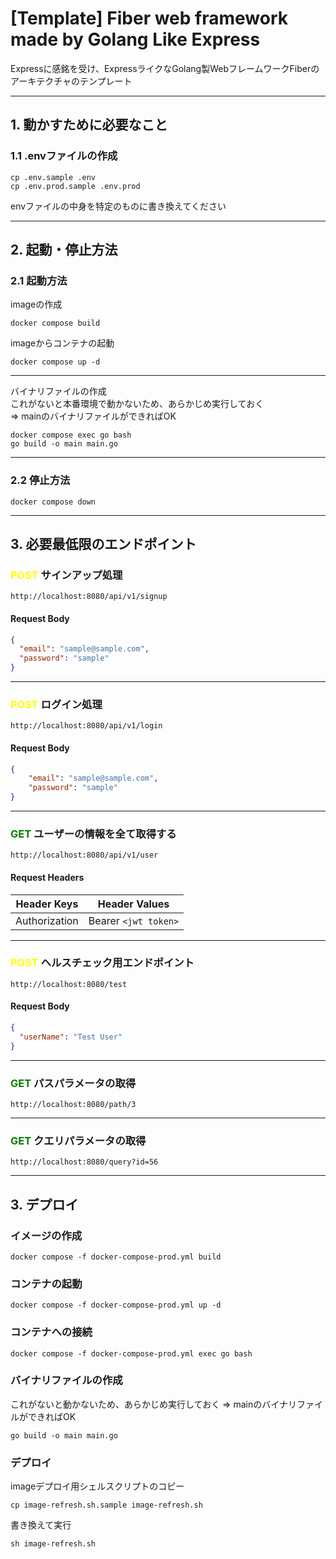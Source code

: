 # [Template] Fiber web framework made by Golang Like Express
Expressに感銘を受け、ExpressライクなGolang製WebフレームワークFiberのアーキテクチャのテンプレート

---

## 1. 動かすために必要なこと

### 1.1 .envファイルの作成
```shell
cp .env.sample .env
cp .env.prod.sample .env.prod
```
envファイルの中身を特定のものに書き換えてください

---

## 2. 起動・停止方法
### 2.1 起動方法
imageの作成
```shell
docker compose build
```

imageからコンテナの起動
```shell
docker compose up -d
```

---

バイナリファイルの作成<br >
これがないと本番環境で動かないため、あらかじめ実行しておく <br>
=> mainのバイナリファイルができればOK
```shell
docker compose exec go bash
go build -o main main.go
```

---

### 2.2 停止方法
```shell
docker compose down
```
---

## 3. 必要最低限のエンドポイント

### <span style="color:yellow">POST</span> サインアップ処理
```text
http://localhost:8080/api/v1/signup
```

#### Request Body
```json
{
  "email": "sample@sample.com",
  "password": "sample"
}
```

---

### <span style="color:yellow">POST</span> ログイン処理
```text
http://localhost:8080/api/v1/login
```

#### Request Body
```json
{
    "email": "sample@sample.com",
    "password": "sample"
}
```

---

### <span style="color:green">GET</span> ユーザーの情報を全て取得する
```text
http://localhost:8080/api/v1/user
```

#### Request Headers
| Header Keys    | Header Values        |
|----------------|----------------------|
| Authorization  | Bearer `<jwt token>` |


---

### <span style="color:yellow">POST</span> ヘルスチェック用エンドポイント
```text
http://localhost:8080/test
```

#### Request Body
```json
{
  "userName": "Test User"
}
```

---

### <span style="color:green">GET</span> パスパラメータの取得
```text
http://localhost:8080/path/3
```

---

### <span style="color:green">GET</span> クエリパラメータの取得
```text
http://localhost:8080/query?id=56
```

---

## 3. デプロイ
### イメージの作成
```shell
docker compose -f docker-compose-prod.yml build
```

### コンテナの起動
```shell
docker compose -f docker-compose-prod.yml up -d
```

### コンテナへの接続
```shell
docker compose -f docker-compose-prod.yml exec go bash
```

### バイナリファイルの作成
これがないと動かないため、あらかじめ実行しておく => mainのバイナリファイルができればOK
```shell
go build -o main main.go
```

### デプロイ

imageデプロイ用シェルスクリプトのコピー
```shell
cp image-refresh.sh.sample image-refresh.sh
```

書き換えて実行
```shell
sh image-refresh.sh
```
